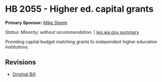 # HB 2055 - Higher ed. capital grants
**Primary Sponsor:** [Mike Steele](/person/leg/mike.steele.md)

*Status: Minority; without recommendation.* | [leg.wa.gov summary](https://app.leg.wa.gov/billsummary?BillNumber=2055&Year=2021)

Providing capital budget matching grants to independent higher education institutions.

## Revisions
* [Original Bill](1/)